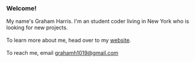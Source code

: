 ### Welcome!

My name's Graham Harris. I'm an student coder living in New York who is looking for new projects.\
\
To learn more about me, head over to my [website](https://grahamwharris.com/).\
\
To reach me, email grahamh1019@gmail.com
